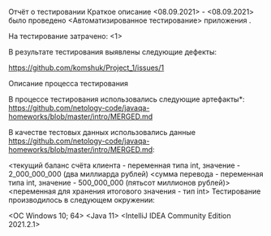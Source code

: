 Отчёт о тестировании <Maney Transfer>
Краткое описание
<08.09.2021> - <08.09.2021> было проведено <Автоматизированное тестирование> приложения <IntelliJ IDEA Community Edition>.

На тестирование затрачено: <1>

В результате тестирования выявлены следующие дефекты:

<https://github.com/komshuk/Project_1/issues/1>

Описание процесса тестирования

В процессе тестирования использовались следующие артефакты*:
<https://github.com/netology-code/javaqa-homeworks/blob/master/intro/MERGED.md>


В качестве тестовых данных использовались данные <https://github.com/netology-code/javaqa-homeworks/blob/master/intro/MERGED.md>:

<текущий баланс счёта клиента - переменная типа int, значение - 2_000_000_000 (два миллиарда рублей)
<сумма перевода - переменная типа int, значение - 500_000_000 (пятьсот миллионов рублей)>
<переменная для хранения итогового значения - тип int>
Тестирование производилось в следующем окружении:

<ОС Windows 10; 64>
<Java 11>
<IntelliJ IDEA Community Edition 2021.2.1>
